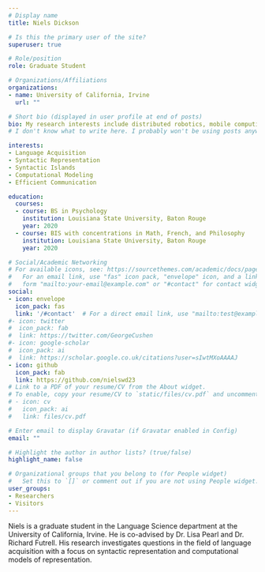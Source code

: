 ```yaml
---
# Display name
title: Niels Dickson

# Is this the primary user of the site?
superuser: true

# Role/position
role: Graduate Student

# Organizations/Affiliations
organizations:
- name: University of California, Irvine
  url: ""

# Short bio (displayed in user profile at end of posts)
bio: My research interests include distributed robotics, mobile computing and programmable matter.
# I don't know what to write here. I probably won't be using posts anyways

interests:
- Language Acquisition
- Syntactic Representation
- Syntactic Islands
- Computational Modeling
- Efficient Communication

education:
  courses:
  - course: BS in Psychology
    institution: Louisiana State University, Baton Rouge
    year: 2020
  - course: BIS with concentrations in Math, French, and Philosophy
    institution: Louisiana State University, Baton Rouge
    year: 2020

# Social/Academic Networking
# For available icons, see: https://sourcethemes.com/academic/docs/page-builder/#icons
#   For an email link, use "fas" icon pack, "envelope" icon, and a link in the
#   form "mailto:your-email@example.com" or "#contact" for contact widget.
social:
- icon: envelope
  icon_pack: fas
  link: '/#contact'  # For a direct email link, use "mailto:test@example.org".
#- icon: twitter
#  icon_pack: fab
#  link: https://twitter.com/GeorgeCushen
#- icon: google-scholar
#  icon_pack: ai
#  link: https://scholar.google.co.uk/citations?user=sIwtMXoAAAAJ
- icon: github
  icon_pack: fab
  link: https://github.com/nielswd23
# Link to a PDF of your resume/CV from the About widget.
# To enable, copy your resume/CV to `static/files/cv.pdf` and uncomment the lines below.
# - icon: cv
#   icon_pack: ai
#   link: files/cv.pdf

# Enter email to display Gravatar (if Gravatar enabled in Config)
email: ""

# Highlight the author in author lists? (true/false)
highlight_name: false

# Organizational groups that you belong to (for People widget)
#   Set this to `[]` or comment out if you are not using People widget.
user_groups:
- Researchers
- Visitors
---
```


Niels is a graduate student in the Language Science department at the University of California, Irvine. He is co-advised by Dr. Lisa Pearl and Dr. Richard Futrell. His research investigates questions in the field of language acquisition with a focus on syntactic representation and computational models of representation.

